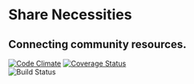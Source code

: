 # Share Necessities

## Connecting community resources.

[![Code Climate](https://codeclimate.com/github/mlg-/share-necessities/badges/gpa.svg)](https://codeclimate.com/github/mlg-/share-necessities)
[![Coverage Status](https://coveralls.io/repos/mlg-/share-necessities/badge.svg?branch=master&service=github)](https://coveralls.io/github/mlg-/share-necessities?branch=master)<br/>
![Build Status](https://codeship.com/projects/1063e810-0bc4-0133-bd38-265ef25499ca/status?branch=master)
